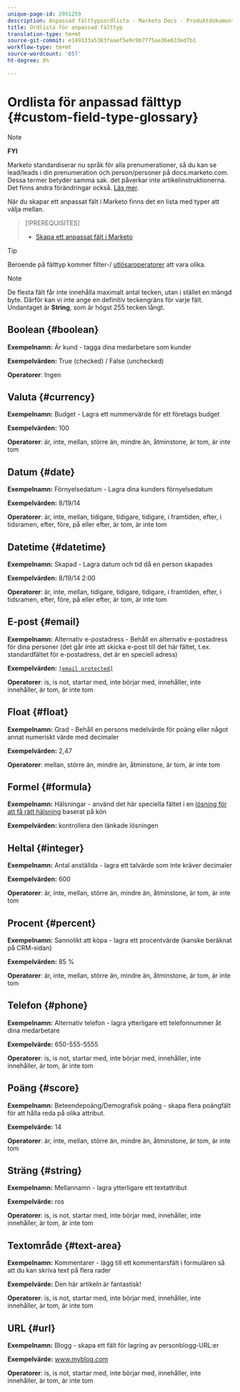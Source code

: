 ```yaml
---
unique-page-id: 2951259
description: Anpassad fälttypsordlista - Marketo Docs - Produktdokumentation
title: Ordlista för anpassad fälttyp
translation-type: tm+mt
source-git-commit: e149133a5383faaef5e9c9b7775ae36e633ed7b1
workflow-type: tm+mt
source-wordcount: '657'
ht-degree: 0%

---
```



# Ordlista för anpassad fälttyp {#custom-field-type-glossary}

>[!NOTE]
>
>**FYI**
>
>Marketo standardiserar nu språk för alla prenumerationer, så du kan se lead/leads i din prenumeration och person/personer på docs.marketo.com. Dessa termer betyder samma sak. det påverkar inte artikelinstruktionerna. Det finns andra förändringar också. [Läs mer](http://docs.marketo.com/display/DOCS/Updates+to+Marketo+Terminology).

När du skapar ett anpassat fält i Marketo finns det en lista med typer att välja mellan.

>[!PREREQUISITES]
>
>* [Skapa ett anpassat fält i Marketo](create-a-custom-field-in-marketo.md)

>



>[!TIP]
>
>Beroende på fälttyp kommer filter-/ [utlösaroperatorer](https://docs.marketo.com/display/public/DOCS/Smart+List+Filter+Operators+Glossary) att vara olika.

>[!NOTE]
>
>De flesta fält får inte innehålla maximalt antal tecken, utan i stället en mängd byte. Därför kan vi inte ange en definitiv teckengräns för varje fält. Undantaget är **String**, som är högst 255 tecken långt.

## Boolean {#boolean}

**Exempelnamn:** Är kund - tagga dina medarbetare som kunder

**Exempelvärden:** True (checked) / False (unchecked)

**Operatorer**: Ingen

## Valuta {#currency}

**Exempelnamn:** Budget - Lagra ett nummervärde för ett företags budget

**Exempelvärden:** 100

**Operatorer**: är, inte, mellan, större än, mindre än, åtminstone, är tom, är inte tom

## Datum {#date}

**Exempelnamn:** Förnyelsedatum - Lagra dina kunders förnyelsedatum

**Exempelvärden:** 8/19/14

**Operatorer**: är, inte, mellan, tidigare, tidigare, tidigare, i framtiden, efter, i tidsramen, efter, före, på eller efter, är tom, är inte tom

## Datetime {#datetime}

**Exempelnamn:** Skapad - Lagra datum och tid då en person skapades

**Exempelvärden:** 8/19/14 2:00

**Operatorer**: är, inte, mellan, tidigare, tidigare, tidigare, i framtiden, efter, i tidsramen, efter, före, på eller efter, är tom, är inte tom

## E-post {#email}

**Exempelnamn:** Alternativ e-postadress - Behåll en alternativ e-postadress för dina personer (det går inte att skicka e-post till det här fältet, t.ex. standardfältet för e-postadress, det är en speciell adress)

**Exempelvärden:** [`[email protected]`](http://docs.marketo.com/cdn-cgi/l/email-protection#335d525e5673505c5e43525d4a1d505c5e)

**Operatorer**: is, is not, startar med, inte börjar med, innehåller, inte innehåller, är tom, är inte tom

## Float {#float}

**Exempelnamn:** Grad - Behåll en persons medelvärde för poäng eller något annat numeriskt värde med decimaler

**Exempelvärden:** 2,47

**Operatorer**: mellan, större än, mindre än, åtminstone, är tom, är inte tom

## Formel {#formula}

**Exempelnamn:** Hälsningar - använd det här speciella fältet i en [lösning för att få rätt hälsning](create-and-use-a-concatenated-string-formula-field.md) baserat på kön

**Exempelvärden:** kontrollera den länkade lösningen

## Heltal {#integer}

**Exempelnamn:** Antal anställda - lagra ett talvärde som inte kräver decimaler

**Exempelvärden:** 600

**Operatorer**: är, inte, mellan, större än, mindre än, åtminstone, är tom, är inte tom

## Procent {#percent}

**Exempelnamn:** Sannolikt att köpa - lagra ett procentvärde (kanske beräknat på CRM-sidan)

**Exempelvärden:** 85 %

**Operatorer**: är, inte, mellan, större än, mindre än, åtminstone, är tom, är inte tom

## Telefon {#phone}

**Exempelnamn:** Alternativ telefon - lagra ytterligare ett telefonnummer åt dina medarbetare

**Exempelvärde:** 650-555-5555

**Operatorer**: is, is not, startar med, inte börjar med, innehåller, inte innehåller, är tom, är inte tom

## Poäng {#score}

**Exempelnamn:** Beteendepoäng/Demografisk poäng - skapa flera poängfält för att hålla reda på olika attribut.

**Exempelvärde:** 14

**Operatorer**: är, inte, mellan, större än, mindre än, åtminstone, är tom, är inte tom

## Sträng {#string}

**Exempelnamn:** Mellannamn - lagra ytterligare ett textattribut

**Exempelvärde:** ros

**Operatorer**: is, is not, startar med, inte börjar med, innehåller, inte innehåller, är tom, är inte tom

## Textområde {#text-area}

**Exempelnamn:** Kommentarer - lägg till ett kommentarsfält i formulären så att du kan skriva text på flera rader

**Exempelvärde:** Den här artikeln är fantastisk!

**Operatorer**: is, is not, startar med, inte börjar med, innehåller, inte innehåller, är tom, är inte tom

## URL {#url}

**Exempelnamn:** Blogg - skapa ett fält för lagring av personblogg-URL:er

**Exempelvärde:** www.myblog.com

**Operatorer**: is, is not, startar med, inte börjar med, innehåller, inte innehåller, är tom, är inte tom
